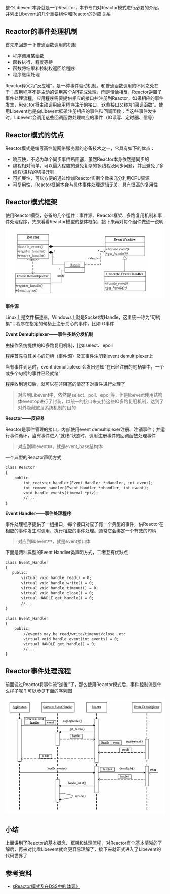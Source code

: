 整个Libevent本身就是一个Reactor，本节专门对Reactor模式进行必要的介绍，并列出Libevent的几个重要组件和Reactor的对应关系

## Reactor的事件处理机制

首先来回想一下普通函数调用的机制

* 程序调用某函数
* 函数执行，程度等待
* 函数将结果和控制权返回给程序
* 程序继续处理

Reactor释义为“反应堆”，是一种事件驱动机制。和普通函数调用的不同之处在于：应用程序不是主动的调用某个API完成处理，而是恰恰相反，Reactor逆置了事件处理流程，应用程序需要提供相应的接口并注册到Reactor，如果相应的事件发生，Reactor将主动调用应用程序注册的接口，这些接口又称为“回调函数”。使用Libevent也是向Libevent框架注册相应的事件和回调函数；当这些事件发生时，Libevent会调用这些回调函数处理响应的事件（IO读写、定时器、信号）

## Reactor模式的优点

Reactor模式是编写高性能网络服务器的必备技术之一，它具有如下的优点：

* 响应快，不必为单个同步事件所阻塞，虽然Reactor本身依然是同步的
* 编程相对简单，可以最大程度的避免复杂的多线程及同步问题，并且避免了多线程/进程的切换开销
* 可扩展性，可以方便的通过增加Reactor实例个数来充分利用CPU资源
* 可复用性，Reactor框架本身与具体事件处理逻辑无关，具有很高的复用性

## Reactor模式框架

使用Reactor模型，必备的几个组件：事件源、Reactor框架、多路复用机制和事件处理程序，先来看看Reactor模型的整体框架，接下来再对每个组件做逐一说明

![image](./image/01-01.png)

**事件源**

Linux上是文件描述器，Windows上就是Socket或Handle，这里统一称为“句柄集”；程序在指定的句柄上注册关心的事件，比如IO事件

**Event Demultiplexer——事件多路分发机制**

由操作系统提供的IO多路复用机制，比如select、epoll

程序首先将其关心的句柄（事件源）及其事件注册到event demultiplexer上

当有事件到达时，event demultiplexer会发出通知“在已经注册的句柄集中，一个或多个句柄的事件已经就绪”

程序收到通知后，就可以在非阻塞的情况下对事件进行处理了

>对应到Libevent中，依然是select、poll、epoll等，但是libevent使用结构体eventop进行了封装，以统一的接口来支持这些IO多路复用机制，达到了对外隐藏底层系统机制的目的

**Reactor——反应器**

Reactor是事件管理的接口，内部使用event demultiplexer注册、注销事件；并运行事件循环，当有事件进入“就绪”状态时，调用注册事件的回调函数处理事件

>对应到libevent中，就是event_base结构体

一个典型的Reactor声明方式

```
class Reactor
{
    public:
        int register_handler(Event_Handler *pHandler, int event);
        int remove_handler(Event_Handler *pHandler, int event);
        void handle_events(timeval *ptv);
        //...
}
```

**Event Handler——事件处理程序**

事件处理程序提供了一组接口，每个接口对应了有一个典型的事件，供Reactor在相应的事件发生时调用，执行相应的事件处理。通常它会绑定一个有效的句柄

>对应到libevent中，就是event接口体

下面是两种典型的Event Handler类声明方式，二者互有优缺点

```
class Event_Handler
{
   public:
       virtual void handle_read() = 0;
       virtual void handle_write() = 0;
       virtual void handle_timeout() = 0;
       virtual void handle_close() = 0;
       virtual HANDLE get_handle() = 0;
       //...
}

class Event_Handler
{
    public:
        //events may be read/write/timeout/close .etc
        virtual void handle_event(int events) = 0;
        virtual HANDLE get_handle() = 0;
        //...
}
```

## Reactor事件处理流程 

前面说过Reactor将事件流“逆置”了，那么使用Reactor模式后，事件控制流是什么样子呢？可以参见下面的序列图

![image](./image/01-02.png)

## 小结

上面讲到了Reactor的基本概念、框架和处理流程，对Reactor有个基本清晰的了解后，再来对比看Libevent就会更容易理解了，接下来就正式进入了Libevent的代码世界了

## 参考资料

* [《Reactor模式及在DSS中的体现》](http://www.cnblogs.com/MikeZhang/archive/2012/08/16/ReactorPattern20120815.html)